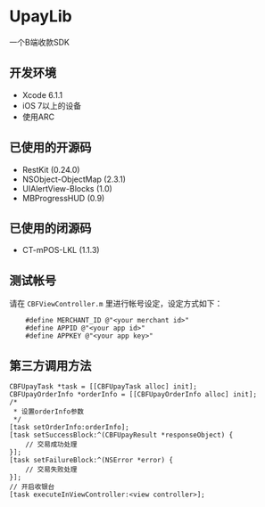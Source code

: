 # UpayLib
一个B端收款SDK

## 开发环境

* Xcode 6.1.1
* iOS 7以上的设备
* 使用ARC

## 已使用的开源码

* RestKit (0.24.0)
* NSObject-ObjectMap (2.3.1)
* UIAlertView-Blocks (1.0)
* MBProgressHUD (0.9)

## 已使用的闭源码

* CT-mPOS-LKL (1.1.3)

## 测试帐号

请在 `CBFViewController.m` 里进行帐号设定，设定方式如下：
```
    #define MERCHANT_ID @"<your merchant id>"
    #define APPID @"<your app id>"
    #define APPKEY @"<your app key>"
```

## 第三方调用方法

    CBFUpayTask *task = [[CBFUpayTask alloc] init];
    CBFUpayOrderInfo *orderInfo = [[CBFUpayOrderInfo alloc] init];
    /* 
     * 设置orderInfo参数
     */
    [task setOrderInfo:orderInfo];
    [task setSuccessBlock:^(CBFUpayResult *responseObject) {
        // 交易成功处理
    }];
    [task setFailureBlock:^(NSError *error) {
        // 交易失败处理
    }];
    // 开启收银台
    [task executeInViewController:<view controller>];


